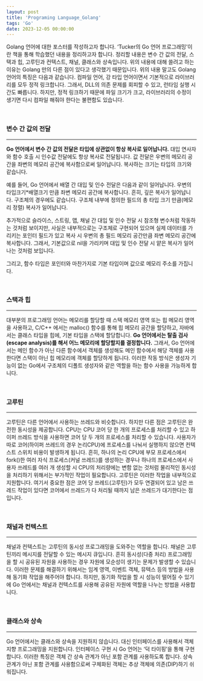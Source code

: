 ```yaml
---
layout: post
title: 'Programing Language_Golang'
tags: 'Go'
date: 2023-12-05 00:00:00
---
```


Golang 언어에 대한 포스터를 작성하고자 합니다. ‘Tucker의 Go 언어 프로그래밍’이란 책을 통해 학습했던 내용을 정리하고자 합니다. 정리할 내용은 변수 간 값의 전달, 스택과 힙, 고루틴과 컨텍스트, 채널, 클래스와 상속입니다. 위의 내용에 대해 쓸려고 하는 이유는 Golang 만의 다른 점이 있다고 생각했기 때문입니다. 위의 내용 말고도 Golang 언어의 특징은 다음과 같습니다. 컴파일 언어, 강 타입 언어이면서 기본적으로 라이브러리를 모두 정적 링크합니다. 그래서, DLL의 의존 문제를 회피할 수 있고, 런타임 실행 시간도 빠릅니다. 하지만, 정적 링크하기 때문에 파일 크기가 크고, 라이브러리의 수정이 생기면 다시 컴파일 해줘야 한다는 불편함도 있습니다.

<br>

### **변수 간 값의 전달**

---

**Go 언어에서 변수 간 값의 전달은 타입에 상관없이 항상 복사로 일어납니다.** 대입 연사자와 함수 호출 시 인수값 전달에도 항상 복사로 전달됩니다. 값 전달은 우변의 메모리 공간을 좌변의 메모리 공간에 복사함으로써 일어납니다. 복사하는 크기는 타입의 크기와 같습니다.

예를 들어, Go 언어에서 배열 간 대입 및 인수 전달은 다음과 같이 일어납니다. 우변의 타입크기\*배열크기 만큼 좌변 메모리 공간에 복사합니다. 흔히, 깊은 복사가 일어납니다. 구조체의 경우에도 같습니다. 구조체 내부에 정의한 필드의 총 타입 크기 만큼(메모리 정렬) 복사가 일어납니다.

추가적으로 슬라이스, 스트링, 맵, 채널 간 대입 및 인수 전달 시 참조형 변수처럼 작동하는 것처럼 보이지만, 사실은 내부적으로는 구조체로 구현되어 있으며 실제 데이터를 가리키는 포인터 필드가 있고 복사 시 우변의 총 필드 메모리 공간만큼 좌변 메모리 공간에 복사합니다. 그래서, 기본값으로 nil을 가리키며 대입 및 인수 전달 시 얕은 복사가 일어나는 것처럼 보입니다.

그리고, 함수 타입은 포인터와 마찬가지로 기본 타입이며 값으로 메모리 주소를 가집니다.

<br>

### **스택과 힙**

---

대부분의 프로그래밍 언어는 메모리를 할당할 때 스택 메모리 영역 또는 힙 메모리 영역을 사용하고, C/C++ 에서는 malloc() 함수를 통해 힙 메모리 공간을 할당하고, 자바에서는 클래스 타입을 힙에, 기본 타입을 스택에 할당합니다. **Go 언어에서는 탈출 검사(escape analysis)를 해서 어느 메모리에 할당할지를 결정합니다.** 그래서, Go 언어에서는 메인 함수가 아닌 다른 함수에서 객체를 생성해도 메인 함수에서 해당 객체를 사용한다면 스택이 아닌 힙 메모리에 객체를 할당하게 됩니다. 이러한 작동 방식은 생성자 기능이 없는 Go에서 구조체의 디폴트 생성자와 같은 역할을 하는 함수 사용을 가능하게 합니다.

<br>

### **고루틴**

---

고루틴은 다른 언어에서 사용하는 쓰레드와 비슷합니다. 하지만 다른 점은 고루틴은 완전한 동시성을 제공합니다. CPU는 CPU 코어 당 한 개의 프로세스를 처리할 수 있고 하이퍼 쓰레드 방식을 사용하면 코어 당 두 개의 프로세스를 처리할 수 있습니다. 사용자가 따로 코어(하이퍼 쓰레드의 경우 논리CPU)에 프로세스를 나눠서 실행하지 않으면 컨텍스트 스위치 비용이 발생하게 됩니다. 흔히, 하나의 논리 CPU에 부모 프로세스에서 fork()한 여러 자식 프로세스(커널 쓰레드)를 생성하는 경우나 하나의 프로세스에서 사용자 쓰레드를 여러 개 생성할 시 CPU의 처리량에는 변함 없는 것처럼 물리적인 동시성을 처리하기 위해서는 부가적인 작업이 필요합니다. 고루틴은 이러한 작업을 내부적으로 지원합니다. 여기서 중요한 점은 코어 당 쓰레드(고루틴)가 모두 연결되어 있고 남은 쓰레드 작업이 있다면 코어에서 쓰레드가 다 처리될 때까지 남은 쓰레드가 대기한다는 점입니다.

<br>

### **채널과 컨텍스트**

---

채널과 컨텍스트는 고루틴의 동시성 프로그래밍을 도와주는 역할을 합니다. 채널은 고루틴끼리 메시지를 전달할 수 있는 메시지 큐입니다. 흔히 동시성(다중 처리) 프로그래밍을 할 시 공유된 자원을 사용하는 경우 자원에 모순성이 생기는 문제가 발생할 수 있습니다. 이러한 문제를 해결하기 위해서는 임계 영역, 이벤트 객체, 뮤텍스 등의 방법을 사용해 동기화 작업을 해주어야 합니다. 하지만, 동기화 작업을 할 시 성능이 떨어질 수 있기에 Go 언에서는 채널과 컨텍스트를 사용해 공유된 자원에 역할을 나누는 방법을 사용합니다.

<br>

### **클래스와 상속**

---

Go 언어에서는 클래스와 상속을 지원하지 않습니다. 대신 인터페이스를 사용해서 객체 지향 프로그래밍을 지원합니다. 인터페이스 구현 시 Go 언어는 ‘덕 타이핑’을 통해 구현합니다. 이러한 특징은 객체 간 상속 관계가 아닌 포함 관계를 사용하도록 합니다. 상속 관계가 아닌 포함 관계를 사용함으로써 구체화된 객체는 추상 객체에 의존(DIP)하기 쉬워집니다.
